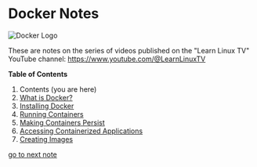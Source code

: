 # Docker Notes

![Docker Logo](img/docker-icon-256x256.png)

These are notes on the series of videos published on the "Learn Linux TV"
YouTube channel: https://www.youtube.com/@LearnLinuxTV

**Table of Contents**  

1. Contents (you are here)
1. [What is Docker?](02-what-is-docker.md)
1. [Installing Docker](03-installing-docker.md)
1. [Running Containers](04-running-containers.md)
1. [Making Containers Persist](05-making-containers-persist.md)
1. [Accessing Containerized Applications](06-accessing-containerized-apps.md)
1. [Creating Images](07-creating-images.md)

[go to next note](docker-essentials/02-what-is-docker.md)

